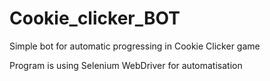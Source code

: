 # Cookie_clicker_BOT
Simple bot for automatic progressing in Cookie Clicker game

Program is using Selenium WebDriver for automatisation
